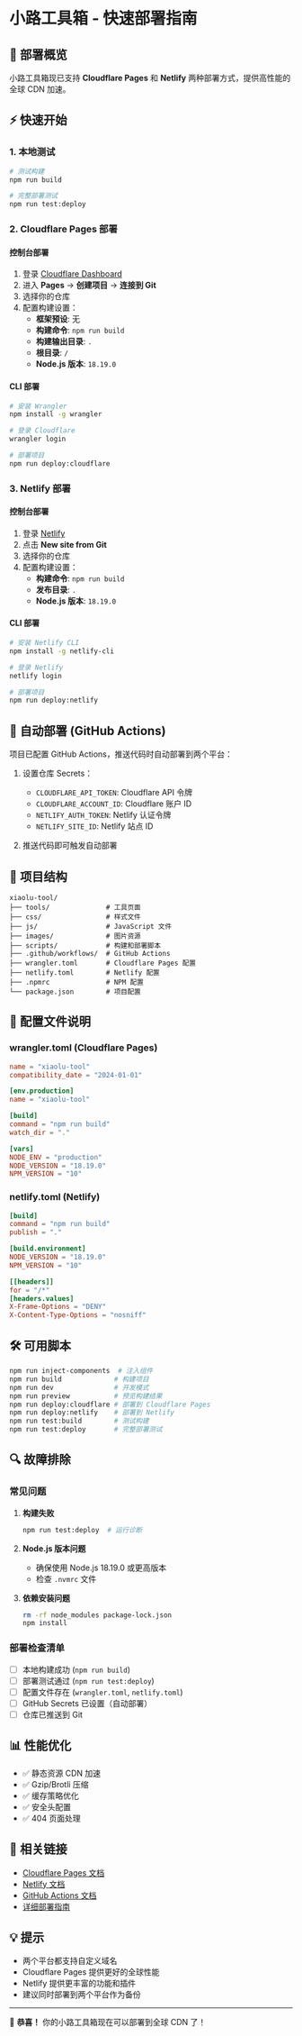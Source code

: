 # 小路工具箱 - 快速部署指南

## 🚀 部署概览

小路工具箱现已支持 **Cloudflare Pages** 和 **Netlify** 两种部署方式，提供高性能的全球 CDN 加速。

## ⚡ 快速开始

### 1. 本地测试

```bash
# 测试构建
npm run build

# 完整部署测试
npm run test:deploy
```

### 2. Cloudflare Pages 部署

#### 控制台部署
1. 登录 [Cloudflare Dashboard](https://dash.cloudflare.com/)
2. 进入 **Pages** → **创建项目** → **连接到 Git**
3. 选择你的仓库
4. 配置构建设置：
   - **框架预设**: 无
   - **构建命令**: `npm run build`
   - **构建输出目录**: `.`
   - **根目录**: `/`
   - **Node.js 版本**: `18.19.0`

#### CLI 部署
```bash
# 安装 Wrangler
npm install -g wrangler

# 登录 Cloudflare
wrangler login

# 部署项目
npm run deploy:cloudflare
```

### 3. Netlify 部署

#### 控制台部署
1. 登录 [Netlify](https://app.netlify.com/)
2. 点击 **New site from Git**
3. 选择你的仓库
4. 配置构建设置：
   - **构建命令**: `npm run build`
   - **发布目录**: `.`
   - **Node.js 版本**: `18.19.0`

#### CLI 部署
```bash
# 安装 Netlify CLI
npm install -g netlify-cli

# 登录 Netlify
netlify login

# 部署项目
npm run deploy:netlify
```

## 🤖 自动部署 (GitHub Actions)

项目已配置 GitHub Actions，推送代码时自动部署到两个平台：

1. 设置仓库 Secrets：
   - `CLOUDFLARE_API_TOKEN`: Cloudflare API 令牌
   - `CLOUDFLARE_ACCOUNT_ID`: Cloudflare 账户 ID
   - `NETLIFY_AUTH_TOKEN`: Netlify 认证令牌
   - `NETLIFY_SITE_ID`: Netlify 站点 ID

2. 推送代码即可触发自动部署

## 📁 项目结构

```
xiaolu-tool/
├── tools/              # 工具页面
├── css/                # 样式文件
├── js/                 # JavaScript 文件
├── images/             # 图片资源
├── scripts/            # 构建和部署脚本
├── .github/workflows/  # GitHub Actions
├── wrangler.toml       # Cloudflare Pages 配置
├── netlify.toml        # Netlify 配置
├── .npmrc              # NPM 配置
└── package.json        # 项目配置
```

## 🔧 配置文件说明

### wrangler.toml (Cloudflare Pages)
```toml
name = "xiaolu-tool"
compatibility_date = "2024-01-01"

[env.production]
name = "xiaolu-tool"

[build]
command = "npm run build"
watch_dir = "."

[vars]
NODE_ENV = "production"
NODE_VERSION = "18.19.0"
NPM_VERSION = "10"
```

### netlify.toml (Netlify)
```toml
[build]
command = "npm run build"
publish = "."

[build.environment]
NODE_VERSION = "18.19.0"
NPM_VERSION = "10"

[[headers]]
for = "/*"
[headers.values]
X-Frame-Options = "DENY"
X-Content-Type-Options = "nosniff"
```

## 🛠️ 可用脚本

```bash
npm run inject-components  # 注入组件
npm run build             # 构建项目
npm run dev               # 开发模式
npm run preview           # 预览构建结果
npm run deploy:cloudflare # 部署到 Cloudflare Pages
npm run deploy:netlify    # 部署到 Netlify
npm run test:build        # 测试构建
npm run test:deploy       # 完整部署测试
```

## 🔍 故障排除

### 常见问题

1. **构建失败**
   ```bash
   npm run test:deploy  # 运行诊断
   ```

2. **Node.js 版本问题**
   - 确保使用 Node.js 18.19.0 或更高版本
   - 检查 `.nvmrc` 文件

3. **依赖安装问题**
   ```bash
   rm -rf node_modules package-lock.json
   npm install
   ```

### 部署检查清单

- [ ] 本地构建成功 (`npm run build`)
- [ ] 部署测试通过 (`npm run test:deploy`)
- [ ] 配置文件存在 (`wrangler.toml`, `netlify.toml`)
- [ ] GitHub Secrets 已设置（自动部署）
- [ ] 仓库已推送到 Git

## 📊 性能优化

- ✅ 静态资源 CDN 加速
- ✅ Gzip/Brotli 压缩
- ✅ 缓存策略优化
- ✅ 安全头配置
- ✅ 404 页面处理

## 🔗 相关链接

- [Cloudflare Pages 文档](https://developers.cloudflare.com/pages/)
- [Netlify 文档](https://docs.netlify.com/)
- [GitHub Actions 文档](https://docs.github.com/en/actions)
- [详细部署指南](./DEPLOYMENT.md)

## 💡 提示

- 两个平台都支持自定义域名
- Cloudflare Pages 提供更好的全球性能
- Netlify 提供更丰富的功能和插件
- 建议同时部署到两个平台作为备份

---

🎉 **恭喜！** 你的小路工具箱现在可以部署到全球 CDN 了！